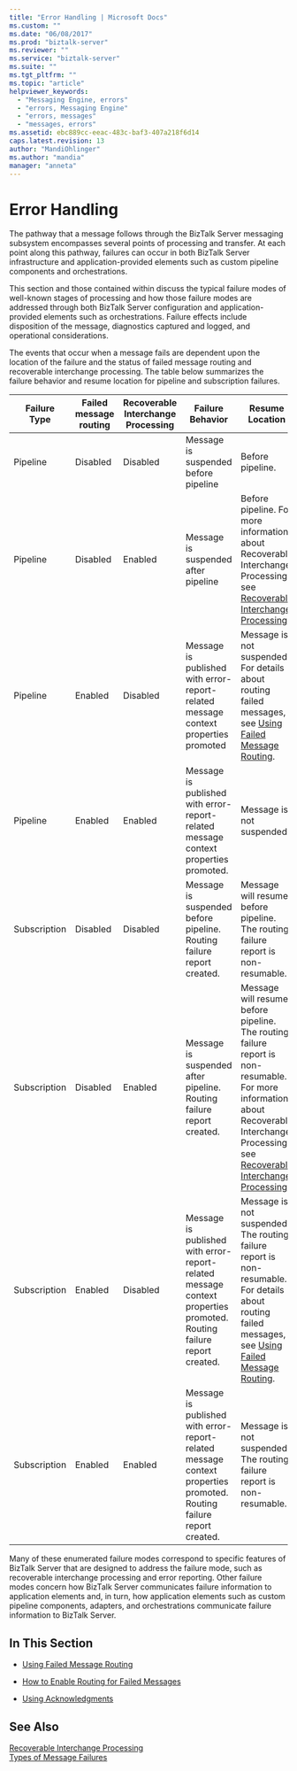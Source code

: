 ```yaml
---
title: "Error Handling | Microsoft Docs"
ms.custom: ""
ms.date: "06/08/2017"
ms.prod: "biztalk-server"
ms.reviewer: ""
ms.service: "biztalk-server"
ms.suite: ""
ms.tgt_pltfrm: ""
ms.topic: "article"
helpviewer_keywords: 
  - "Messaging Engine, errors"
  - "errors, Messaging Engine"
  - "errors, messages"
  - "messages, errors"
ms.assetid: ebc889cc-eeac-483c-baf3-407a218f6d14
caps.latest.revision: 13
author: "MandiOhlinger"
ms.author: "mandia"
manager: "anneta"
---
```

# Error Handling
The pathway that a message follows through the BizTalk Server messaging subsystem encompasses several points of processing and transfer. At each point along this pathway, failures can occur in both BizTalk Server infrastructure and application-provided elements such as custom pipeline components and orchestrations.  
  
 This section and those contained within discuss the typical failure modes of well-known stages of processing and how those failure modes are addressed through both BizTalk Server configuration and application-provided elements such as orchestrations. Failure effects include disposition of the message, diagnostics captured and logged, and operational considerations.  
  
 The events that occur when a message fails are dependent upon the location of the failure and the status of failed message routing and recoverable interchange processing. The table below summarizes the failure behavior and resume location for pipeline and subscription failures.  
  
|Failure Type|Failed message routing|Recoverable Interchange Processing|Failure Behavior|Resume Location|  
|------------------|----------------------------|----------------------------------------|----------------------|---------------------|  
|Pipeline|Disabled|Disabled|Message is suspended before pipeline|Before pipeline.|  
|Pipeline|Disabled|Enabled|Message is suspended after pipeline|Before pipeline. For more information about Recoverable Interchange Processing, see [Recoverable Interchange Processing](../core/recoverable-interchange-processing.md).|  
|Pipeline|Enabled|Disabled|Message is published with error-report-related message context properties promoted|Message is not suspended. For details about routing failed messages, see [Using Failed Message Routing](../core/using-failed-message-routing.md).|  
|Pipeline|Enabled|Enabled|Message is published with error-report-related message context properties promoted.|Message is not suspended.|  
|Subscription|Disabled|Disabled|Message is suspended before pipeline. Routing failure report created.|Message will resume before pipeline. The routing failure report is non-resumable.|  
|Subscription|Disabled|Enabled|Message is suspended after pipeline. Routing failure report created.|Message will resume before pipeline. The routing failure report is non-resumable. For more information about Recoverable Interchange Processing, see [Recoverable Interchange Processing](../core/recoverable-interchange-processing.md).|  
|Subscription|Enabled|Disabled|Message is published with error-report-related message context properties promoted. Routing failure report created.|Message is not suspended. The routing failure report is non-resumable. For details about routing failed messages, see [Using Failed Message Routing](../core/using-failed-message-routing.md).|  
|Subscription|Enabled|Enabled|Message is published with error-report-related message context properties promoted. Routing failure report created.|Message is not suspended. The routing failure report is non-resumable.|  
  
 Many of these enumerated failure modes correspond to specific features of BizTalk Server that are designed to address the failure mode, such as recoverable interchange processing and error reporting. Other failure modes concern how BizTalk Server communicates failure information to application elements and, in turn, how application elements such as custom pipeline components, adapters, and orchestrations communicate failure information to BizTalk Server.  
  
## In This Section  
  
-   [Using Failed Message Routing](../core/using-failed-message-routing.md)  
  
-   [How to Enable Routing for Failed Messages](../core/how-to-enable-routing-for-failed-messages.md)  
  
-   [Using Acknowledgments](../core/using-acknowledgments.md)  
  
## See Also  
 [Recoverable Interchange Processing](../core/recoverable-interchange-processing.md)   
 [Types of Message Failures](../core/types-of-message-failures.md)